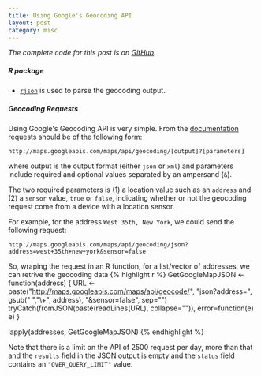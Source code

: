 ```yaml
---
title: Using Google's Geocoding API
layout: post
category: misc
---
```


_The complete code for this post is on
[GitHub](https://github.com/mngu2382/CanHouse/)._

##### R package
- [`rjson`](http://cran.r-project.org/web/packages/rjson/index.html)
  is used to parse the geocoding output.

##### Geocoding Requests
Using Google's Geocoding API is very simple. From the
[documentation](https://developers.googe.com/maps/documentation/geocoding/#GeocodingRequests)
requests should be of the following form:

    http://maps.googleapis.com/maps/api/geocoding/[output]?[parameters]

where output is the output format (either `json` or `xml`) and
parameters include required and optional values separated by an
ampersand (`&`).

The two required parameters is (1) a location value such as an `address`
and (2) a `sensor` value, `true` or `false`, indicating whether or not
the geocoding request come from a device with a location sensor.

For example, for the address `West 35th, New York`, we could send the
following request:

    http://maps.googleapis.com/maps/api/geocoding/json?address=west+35th+new+york&sensor=false

So, wraping the request in an R function, for a list/vector of
addresses, we can retrive the geocoding data
{% highlight r %}
GetGoogleMapJSON <- function(address) {
    URL <- paste("http://maps.googleapis.com/maps/api/geocode/",
                 "json?address=", gsub(" ","\\+", address),
                 "&sensor=false", sep="")
    tryCatch(fromJSON(paste(readLines(URL), collapse="")),
             error=function(e) e)
}

lapply(addresses, GetGoogleMapJSON)
{% endhighlight %}

Note that there is a limit on the API of 2500 request per day, more
than that and the `results` field in the JSON output is empty and the
`status` field contains an `"OVER_QUERY_LIMIT"` value.
